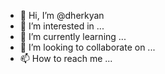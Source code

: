 - 👋 Hi, I’m @dherkyan
- 👀 I’m interested in ...
- 🌱 I’m currently learning ...
- 💞️ I’m looking to collaborate on ...
- 📫 How to reach me ...

<!---
dherkyan/dherkyan is a ✨ special ✨ repository because its `README.md` (this file) appears on your GitHub profile.
You can click the Preview link to take a look at your changes.
--->

